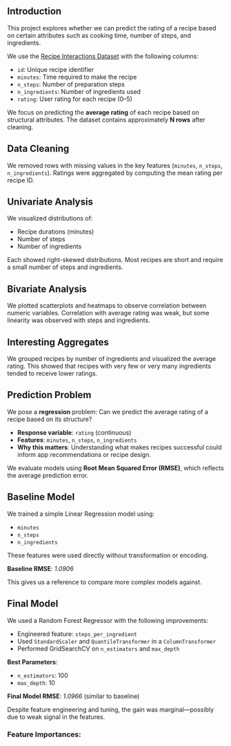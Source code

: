 ## Introduction

This project explores whether we can predict the rating of a recipe based on certain attributes such as cooking time, number of steps, and ingredients.

We use the [Recipe Interactions Dataset](https://www.kaggle.com/datasets/kaggle/recipe-ingredients-dataset) with the following columns:
- `id`: Unique recipe identifier
- `minutes`: Time required to make the recipe
- `n_steps`: Number of preparation steps
- `n_ingredients`: Number of ingredients used
- `rating`: User rating for each recipe (0–5)

We focus on predicting the **average rating** of each recipe based on structural attributes. The dataset contains approximately **N rows** after cleaning.

## Data Cleaning

We removed rows with missing values in the key features (`minutes`, `n_steps`, `n_ingredients`). Ratings were aggregated by computing the mean rating per recipe ID.

## Univariate Analysis

We visualized distributions of:
- Recipe durations (minutes)
- Number of steps
- Number of ingredients

Each showed right-skewed distributions. Most recipes are short and require a small number of steps and ingredients.

## Bivariate Analysis

We plotted scatterplots and heatmaps to observe correlation between numeric variables. Correlation with average rating was weak, but some linearity was observed with steps and ingredients.

## Interesting Aggregates

We grouped recipes by number of ingredients and visualized the average rating. This showed that recipes with very few or very many ingredients tended to receive lower ratings.

## Prediction Problem

We pose a **regression** problem: Can we predict the average rating of a recipe based on its structure?

- **Response variable**: `rating` (continuous)
- **Features**: `minutes`, `n_steps`, `n_ingredients`
- **Why this matters**: Understanding what makes recipes successful could inform app recommendations or recipe design.

We evaluate models using **Root Mean Squared Error (RMSE)**, which reflects the average prediction error.

## Baseline Model

We trained a simple Linear Regression model using:
- `minutes`
- `n_steps`
- `n_ingredients`

These features were used directly without transformation or encoding.

**Baseline RMSE**: *1.0906*

This gives us a reference to compare more complex models against.

## Final Model

We used a Random Forest Regressor with the following improvements:
- Engineered feature: `steps_per_ingredient`
- Used `StandardScaler` and `QuantileTransformer` in a `ColumnTransformer`
- Performed GridSearchCV on `n_estimators` and `max_depth`

**Best Parameters**:
- `n_estimators`: 100
- `max_depth`: 10

**Final Model RMSE**: *1.0966* (similar to baseline)

Despite feature engineering and tuning, the gain was marginal—possibly due to weak signal in the features.

### Feature Importances:


